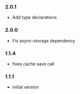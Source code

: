 ### 2.0.1

- Add type declarations

### 2.0.0

- Fix async-storage dependency

### 1.1.4

- fixes cache save call

### 1.1.1

- initial version
